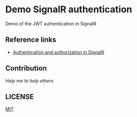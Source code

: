 # Demo SignalR authentication
Demo of the JWT authentication in SignalR



## Reference links
- [Authentication and authorization in SignalR](https://docs.microsoft.com/en-us/aspnet/core/signalr/authn-and-authz?view=aspnetcore-5.0)



## Contribution

*Help me to help others*



## LICENSE

[MIT](https://github.com/NelsonBN/demo-signalr-authentication/blob/main/LICENSE)